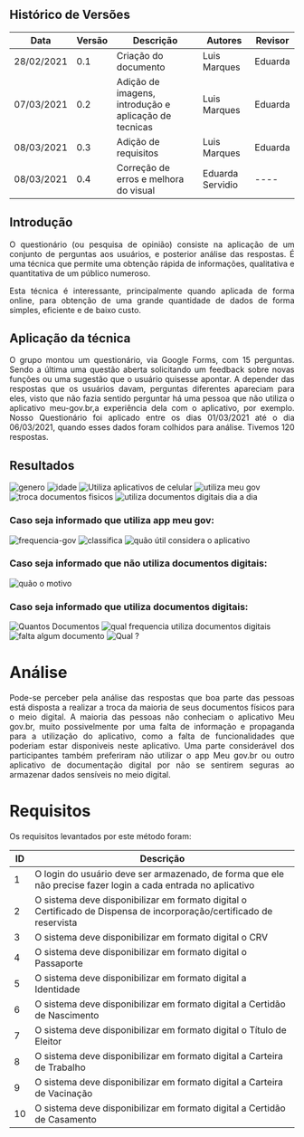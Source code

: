 ## Histórico de Versões

| Data       | Versão | Descrição                                             | Autores      | Revisor |
| ---------- | ------ | ----------------------------------------------------- | ------------ | ------- |
| 28/02/2021 | 0.1    | Criação do documento                                  | Luis Marques | Eduarda |
| 07/03/2021 | 0.2    | Adição de imagens, introdução e aplicação de tecnicas | Luis Marques | Eduarda |
| 08/03/2021 | 0.3    | Adição de requisitos                                  | Luis Marques | Eduarda |
| 08/03/2021 | 0.4    | Correção de erros e melhora do visual                 | Eduarda Servidio | ----    |

## Introdução

<p align="justify">O questionário (ou pesquisa de opinião) consiste na aplicação de um conjunto de perguntas aos usuários, e posterior análise das respostas. É uma técnica que permite uma obtenção rápida de informações, qualitativa e quantitativa de um público numeroso.</p>

<p align="justify">Esta técnica é interessante, principalmente quando aplicada de forma online, para obtenção de uma grande quantidade de dados de forma simples, eficiente e de baixo custo.</p>

## Aplicação da técnica

<p align="justify">O grupo montou um questionário, via Google Forms, com 15 perguntas. Sendo a última uma questão aberta solicitando um feedback sobre novas funções ou uma sugestão que o usuário quisesse apontar. A depender das respostas que os usuários davam, perguntas diferentes apareciam para eles, visto que não fazia sentido perguntar há uma pessoa que não utiliza o aplicativo meu-gov.br,a experiência dela com o aplicativo, por exemplo. Nosso Questionário foi aplicado entre os dias 01/03/2021 até o dia 06/03/2021, quando esses dados foram colhidos para análise. Tivemos 120 respostas.</p>

## Resultados

<img alt="genero" src="../Images_questionario/genero.png" />

<img alt="idade" src="../Images_questionario/idade.png" />

<img alt="Utiliza aplicativos de celular" src="../Images_questionario/usa-aplicativos.png" />

<img alt="utiliza meu gov " src="../Images_questionario/aplicativo-meu-gov.png" />

<img alt="troca documentos fisicos" src="../Images_questionario/trocar-documentos.png" />

<img alt="utiliza documentos digitais dia a dia " src="../Images_questionario/utiliza-documentos.png" />

### Caso seja informado que utiliza app meu gov:

<img alt="frequencia-gov " src="../Images_questionario/frequencia-meugov.png" />

<img alt="classifica  " src="../Images_questionario/como-classifica-sua-experiencia.png" />

<img alt="quão útil considera o aplicativo" src="../Images_questionario/util.png" />

### Caso seja informado que não utiliza documentos digitais:

<img alt="quão o motivo" src="../Images_questionario/nao-utiliza.png" />

### Caso seja informado que utiliza documentos digitais:

<img alt="Quantos Documentos" src="../Images_questionario/quantos-documentos.png" />

<img alt="qual frequencia utiliza documentos digitais" src="../Images_questionario/frequencia-aplicativos.png" />

<img alt="falta algum documento" src="../Images_questionario/sente-falta-documento.png" />

<img alt="Qual ?" src="../Images_questionario/doc-vers-digital.png" />

# Análise

<p align="justify">Pode-se perceber pela análise das respostas que boa parte das pessoas está disposta a realizar a troca da maioria de seus documentos físicos para o meio digital. A maioria das pessoas não conheciam o aplicativo Meu gov.br, muito possivelmente por uma falta de informação e propaganda para a utilização do aplicativo, como a falta de funcionalidades que poderiam estar disponiveis neste aplicativo. Uma parte considerável dos participantes também preferiram não utilizar o app Meu gov.br ou outro aplicativo de documentação digital por não se sentirem seguras ao armazenar dados sensíveis no meio digital.</p>

# Requisitos

Os requisitos levantados por este método foram:

| ID  | Descrição                                                                                                            |
| --- | -------------------------------------------------------------------------------------------------------------------- |
| 1   | O login do usuário deve ser armazenado, de forma que ele não precise fazer login a cada entrada no aplicativo        |
| 2   | O sistema deve disponibilizar em formato digital o Certificado de Dispensa de incorporação/certificado de reservista |
| 3   | O sistema deve disponibilizar em formato digital o CRV                                                               |
| 4   | O sistema deve disponibilizar em formato digital o Passaporte                                                        |
| 5   | O sistema deve disponibilizar em formato digital a Identidade                                                        |
| 6   | O sistema deve disponibilizar em formato digital a Certidão de Nascimento                                            |
| 7   | O sistema deve disponibilizar em formato digital o Título de Eleitor                                                 |
| 8   | O sistema deve disponibilizar em formato digital a Carteira de Trabalho                                              |
| 9   | O sistema deve disponibilizar em formato digital a Carteira de Vacinação                                             |
| 10  | O sistema deve disponibilizar em formato digital a Certidão de Casamento                                             |
